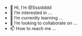 - 👋 Hi, I’m @Sssidddd
- 👀 I’m interested in ...
- 🌱 I’m currently learning ...
- 💞️ I’m looking to collaborate on ...
- 📫 How to reach me ...

<!---
Sssidddd/Sssidddd is a ✨ special ✨ repository because its `README.md` (this file) appears on your GitHub profile.
You can click the Preview link to take a look at your changes.
--->
